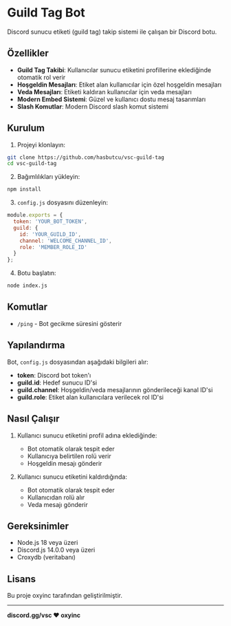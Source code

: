 # Guild Tag Bot

Discord sunucu etiketi (guild tag) takip sistemi ile çalışan bir Discord botu.

## Özellikler

- **Guild Tag Takibi**: Kullanıcılar sunucu etiketini profillerine eklediğinde otomatik rol verir
- **Hoşgeldin Mesajları**: Etiket alan kullanıcılar için özel hoşgeldin mesajları
- **Veda Mesajları**: Etiketi kaldıran kullanıcılar için veda mesajları
- **Modern Embed Sistemi**: Güzel ve kullanıcı dostu mesaj tasarımları
- **Slash Komutlar**: Modern Discord slash komut sistemi

## Kurulum

1. Projeyi klonlayın:
```bash
git clone https://github.com/hasbutcu/vsc-guild-tag
cd vsc-guild-tag
```

2. Bağımlılıkları yükleyin:
```bash
npm install
```

3. `config.js` dosyasını düzenleyin:
```javascript
module.exports = {
  token: 'YOUR_BOT_TOKEN',
  guild: {
    id: 'YOUR_GUILD_ID',
    channel: 'WELCOME_CHANNEL_ID',
    role: 'MEMBER_ROLE_ID'
  }
};
```

4. Botu başlatın:
```bash
node index.js
```

## Komutlar

- `/ping` - Bot gecikme süresini gösterir

## Yapılandırma

Bot, `config.js` dosyasından aşağıdaki bilgileri alır:

- **token**: Discord bot token'ı
- **guild.id**: Hedef sunucu ID'si
- **guild.channel**: Hoşgeldin/veda mesajlarının gönderileceği kanal ID'si
- **guild.role**: Etiket alan kullanıcılara verilecek rol ID'si

## Nasıl Çalışır

1. Kullanıcı sunucu etiketini profil adına eklediğinde:
   - Bot otomatik olarak tespit eder
   - Kullanıcıya belirtilen rolü verir
   - Hoşgeldin mesajı gönderir

2. Kullanıcı sunucu etiketini kaldırdığında:
   - Bot otomatik olarak tespit eder
   - Kullanıcıdan rolü alır
   - Veda mesajı gönderir

## Gereksinimler

- Node.js 18 veya üzeri
- Discord.js 14.0.0 veya üzeri
- Croxydb (veritabanı)

## Lisans

Bu proje oxyinc tarafından geliştirilmiştir.

---

**discord.gg/vsc ❤️ oxyinc**
